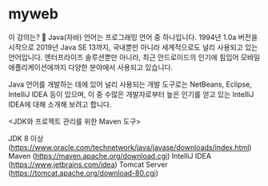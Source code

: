 # myweb

이 강의는? 📖
Java(자바) 언어는 프로그래밍 언어 중 하나입니다. 1994년 1.0a 버전을 시작으로 2019년 Java SE 13까지, 국내뿐만 아니라 세계적으로도 널리 사용되고 있는 언어입니다.
엔터프라이즈 솔루션뿐만 아니라, 최근 안드로이드의 인기에 힘입어 모바일 애플리케이션에까지 다양한 분야에서 사용되고 있습니다.

Java 언어를 개발하는 데에 있어 널리 사용되는 개발 도구로는 NetBeans, Eclipse, IntelliJ IDEA 등이 있으며, 이 중 수많은 개발자로부터 높은 인기를 얻고 있는 IntelliJ IDEA에 대해 소개해 보려고 합니다.

<JDK와 프로젝트 관리를 위한 Maven 도구>

JDK 8 이상 (https://www.oracle.com/technetwork/java/javase/downloads/index.html)
Maven (https://maven.apache.org/download.cgi)
IntelliJ IDEA (https://www.jetbrains.com/idea)
Tomcat Server (https://tomcat.apache.org/download-80.cgi)
